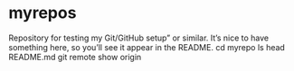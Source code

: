 # myrepos
Repository for testing my Git/GitHub setup” or similar. It’s nice to have something here, so you’ll see it appear in the README.
cd myrepo
ls
head README.md
git remote show origin
